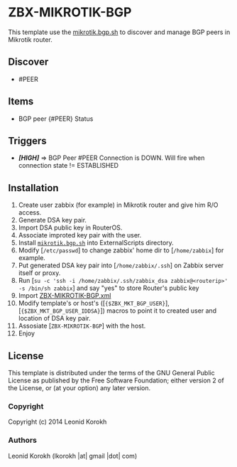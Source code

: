 ZBX-MIKROTIK-BGP
===========

This template use the [mikrotik.bgp.sh](https://github.com/red55/Zabbix/blob/master/zbx-scripts/mikrotik.bgp/mikrotik.bgp.sh) to discover and manage BGP peers in Mikrotik router.

Discover
-----

  * #PEER 
  
Items
-----
  * BGP peer {#PEER} Status
  

Triggers
--------

  * ***[HIGH]*** => BGP Peer #PEER Connection is DOWN. Will fire when connection state != ESTABLISHED
 
Installation
------------

1. Create user zabbix (for example) in Mikrotik router and give him R/O access. 
2. Generate DSA key pair.
3. Import DSA public key in RouterOS.
4. Associate improted key pair with the user.
5. Install [`mikrotik.bgp.sh`](https://github.com/red55/Zabbix/blob/master/zbx-scripts/mikrotik.bgp/mikrotik.bgp.sh) into ExternalScripts directory.
6. Modify [`/etc/passwd`] to change zabbix' home dir to [`/home/zabbix`] for example.
6. Put generated DSA key pair into [`/home/zabbix/.ssh`] on Zabbix server itself or proxy.
7. Run [`su -c 'ssh -i /home/zabbix/.ssh/zabbix_dsa zabbix@<routerip>' -s /bin/sh zabbix`] and say "yes" to store Router's public key
8. Import [ZBX-MIKROTIK-BGP.xml](https://github.com/red55/Zabbix/blob/master/zbx-templates/zbx-mikrotik/ZBX-MIKROTIK-BGP.xml)
9. Modify template's or host's ([`{$ZBX_MKT_BGP_USER}`], [`{$ZBX_MKT_BGP_USER_IDDSA}`]) macros to point it to created user and location of DSA key pair.
10. Assosiate [`ZBX-MIKROTIK-BGP`] with the host.
11. Enjoy

License
-------

This template is distributed under the terms of the GNU General Public License as published by the Free Software Foundation; either version 2 of the  License, or (at your option) any later version.

### Copyright

  Copyright (c) 2014 Leonid Korokh

### Authors
  
  Leonid Korokh
  (lkorokh |at| gmail |dot| com)
  
